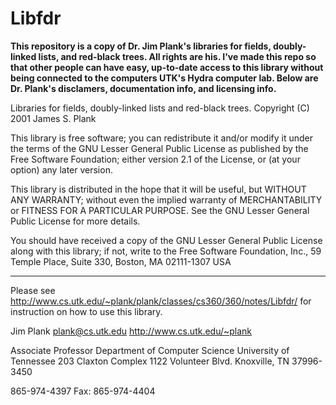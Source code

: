 # Libfdr

**This repository is a copy of Dr. Jim Plank's libraries for fields, doubly-linked lists, and red-black trees. All rights are his. I've made this repo so that other people can have easy, up-to-date access to this library without being connected to the computers UTK's Hydra computer lab. Below are Dr. Plank's disclamers, documentation info, and licensing info.**

Libraries for fields, doubly-linked lists and red-black trees.
Copyright (C) 2001 James S. Plank

This library is free software; you can redistribute it and/or
modify it under the terms of the GNU Lesser General Public
License as published by the Free Software Foundation; either
version 2.1 of the License, or (at your option) any later version.

This library is distributed in the hope that it will be useful,
but WITHOUT ANY WARRANTY; without even the implied warranty of
MERCHANTABILITY or FITNESS FOR A PARTICULAR PURPOSE.  See the GNU
Lesser General Public License for more details.

You should have received a copy of the GNU Lesser General Public
License along with this library; if not, write to the Free Software
Foundation, Inc., 59 Temple Place, Suite 330, Boston, MA  02111-1307  USA

---------------------------------------------------------------------------
Please see http://www.cs.utk.edu/~plank/plank/classes/cs360/360/notes/Libfdr/
for instruction on how to use this library.

Jim Plank
plank@cs.utk.edu
http://www.cs.utk.edu/~plank

Associate Professor
Department of Computer Science
University of Tennessee
203 Claxton Complex
1122 Volunteer Blvd.
Knoxville, TN 37996-3450

865-974-4397
Fax: 865-974-4404
